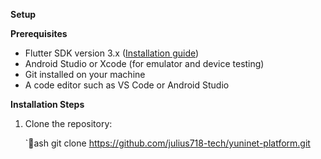 ﻿**Setup**

**Prerequisites**

- Flutter SDK version 3.x ([Installation guide](https://flutter.dev/docs/get-started/install))  
- Android Studio or Xcode (for emulator and device testing)  
- Git installed on your machine  
- A code editor such as VS Code or Android Studio  

**Installation Steps**

1. Clone the repository:

   `ash
   git clone https://github.com/julius718-tech/yuninet-platform.git

